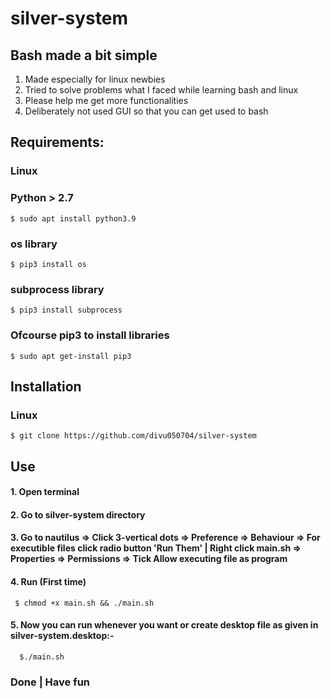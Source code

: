 # silver-system
## Bash made a bit simple
1. Made especially for linux newbies
2. Tried to solve problems what I faced while learning bash and linux
3. Please help me get more functionalities
4. Deliberately not used GUI so that you can get used to bash

## Requirements:
### Linux
### Python > 2.7 
    $ sudo apt install python3.9
### os library 
    $ pip3 install os
### subprocess library 
    $ pip3 install subprocess
### Ofcourse pip3 to install libraries 
    $ sudo apt get-install pip3
## Installation
### Linux
    $ git clone https://github.com/divu050704/silver-system
## Use 
#### 1. Open terminal
#### 2. Go to silver-system directory
#### 3. Go to nautilus => Click 3-vertical dots => Preference => Behaviour => For executible files click radio button 'Run Them' | Right click main.sh => Properties => Permissions => Tick Allow executing file as program
#### 4. Run (First time) 
     $ chmod +x main.sh && ./main.sh
#### 5. Now you can run whenever you want or create desktop file as given in silver-system.desktop:- 
      $./main.sh
### Done | Have fun 
